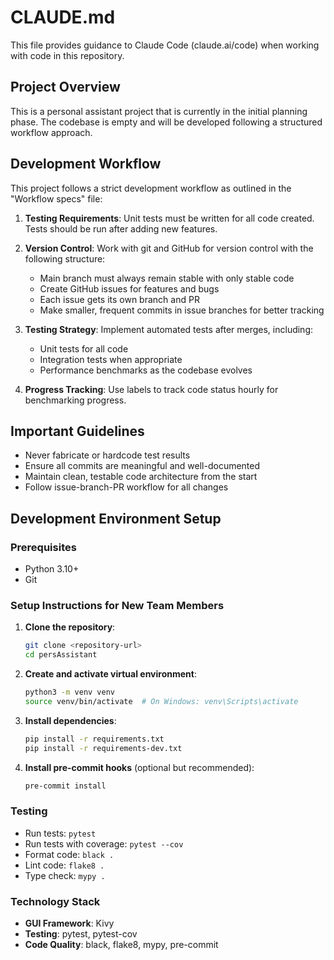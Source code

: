 # CLAUDE.md

This file provides guidance to Claude Code (claude.ai/code) when working with code in this repository.

## Project Overview

This is a personal assistant project that is currently in the initial planning phase. The codebase is empty and will be developed following a structured workflow approach.

## Development Workflow

This project follows a strict development workflow as outlined in the "Workflow specs" file:

1. **Testing Requirements**: Unit tests must be written for all code created. Tests should be run after adding new features.

2. **Version Control**: Work with git and GitHub for version control with the following structure:
   - Main branch must always remain stable with only stable code
   - Create GitHub issues for features and bugs
   - Each issue gets its own branch and PR
   - Make smaller, frequent commits in issue branches for better tracking

3. **Testing Strategy**: Implement automated tests after merges, including:
   - Unit tests for all code
   - Integration tests when appropriate
   - Performance benchmarks as the codebase evolves

4. **Progress Tracking**: Use labels to track code status hourly for benchmarking progress.

## Important Guidelines

- Never fabricate or hardcode test results
- Ensure all commits are meaningful and well-documented
- Maintain clean, testable code architecture from the start
- Follow issue-branch-PR workflow for all changes

## Development Environment Setup

### Prerequisites
- Python 3.10+
- Git

### Setup Instructions for New Team Members

1. **Clone the repository**:
   ```bash
   git clone <repository-url>
   cd persAssistant
   ```

2. **Create and activate virtual environment**:
   ```bash
   python3 -m venv venv
   source venv/bin/activate  # On Windows: venv\Scripts\activate
   ```

3. **Install dependencies**:
   ```bash
   pip install -r requirements.txt
   pip install -r requirements-dev.txt
   ```

4. **Install pre-commit hooks** (optional but recommended):
   ```bash
   pre-commit install
   ```

### Testing
- Run tests: `pytest`
- Run tests with coverage: `pytest --cov`
- Format code: `black .`
- Lint code: `flake8 .`
- Type check: `mypy .`

### Technology Stack
- **GUI Framework**: Kivy
- **Testing**: pytest, pytest-cov
- **Code Quality**: black, flake8, mypy, pre-commit